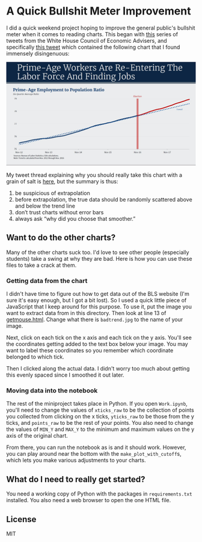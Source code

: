 # A Quick Bullshit Meter Improvement

I did a quick weekend project hoping to improve the general public's bullshit
meter when it comes to reading charts. This began with
[this](https://twitter.com/WhiteHouseCEA/status/1039233216308240384) series of
tweets from the White House Council of Economic Advisers, and specifically
[this tweet](https://twitter.com/WhiteHouseCEA/status/1039233534030962691)
which contained the following chart that I found immensely disingenuous:

![Chart in question](https://raw.githubusercontent.com/khwilson/linearproblems/master/badtrend.jpg)

My tweet thread explaining why you should really take this chart with a grain of
salt is [here](https://twitter.com/khayeswilson/status/1042044243706097666), but the summary is thus:

1. be suspicious of extrapolation
2. before extrapolation, the true data should be randomly scattered above and below the trend line
3. don’t trust charts without error bars
4. always ask “why did you choose that smoother.”

## Want to do the other charts?

Many of the other charts suck too. I'd love to see other people (especially students)
take a swing at why they are bad. Here is how you can use these files to take a crack
at them.

### Getting data from the chart

I didn't have time to figure out how to get data out of the BLS website (I'm
sure it's easy enough, but I got a bit lost). So I used a quick little piece of
JavaScript that I keep around for this purpose. To use it, put the image you
want to extract data from in this directory. Then look at line 13 of
[getmouse.html](https://github.com/khwilson/linearproblems/blob/master/getmouse.html).
Change what there is `badtrend.jpg` to the name of your image.

Next, click on each tick on the x axis and each tick on the y axis. You'll see the
coordinates getting added to the text box below your image. You may want to label
these coordinates so you remember which coordinate belonged to which tick.

Then I clicked along the actual data. I didn't worry too much about getting this
evenly spaced since I smoothed it out later.

### Moving data into the notebook

The rest of the miniproject takes place in Python. If you open `Work.ipynb`,
you'll need to change the values of `xticks_raw` to be the collection of points
you collected from clicking on the x ticks, `yticks_raw` to be those from the y
ticks, and `points_raw` to be the rest of your points. You also need to change
the values of `MIN_Y` and `MAX_Y` to the minimum and maximum values on the y
axis of the original chart.

From there, you can run the notebook as is and it should work. However, you can
play around near the bottom with the `make_plot_with_cutoff`s, which lets you
make various adjustments to your charts.

## What do I need to really get started?

You need a working copy of Python with the packages in `requirements.txt`
installed. You also need a web browser to open the one HTML file.

## License

MIT
